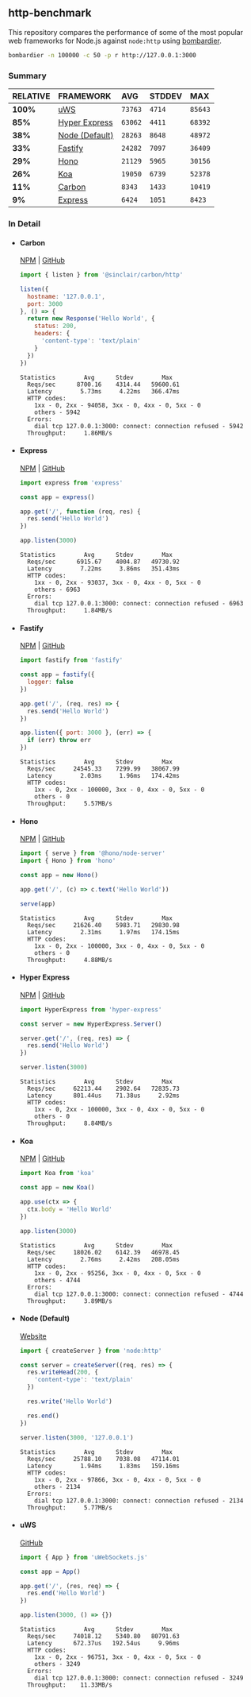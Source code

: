 ## http-benchmark

This repository compares the performance of some of the most popular web frameworks for Node.js against `node:http` using [bombardier](https://github.com/codesenberg/bombardier).

```bash
bombardier -n 100000 -c 50 -p r http://127.0.0.1:3000
```

### Summary

| RELATIVE | FRAMEWORK | AVG | STDDEV | MAX |
| :--- | :--- | :--- | :--- | :--- |
| **100%** | [uWS](#uws) | `73763` | `4714` | `85643` |
| **85%** | [Hyper Express](#hyper-express) | `63062` | `4411` | `68392` |
| **38%** | [Node (Default)](#node-default) | `28263` | `8648` | `48972` |
| **33%** | [Fastify](#fastify) | `24282` | `7097` | `36409` |
| **29%** | [Hono](#hono) | `21129` | `5965` | `30156` |
| **26%** | [Koa](#koa) | `19050` | `6739` | `52378` |
| **11%** | [Carbon](#carbon) | `8343` | `1433` | `10419` |
| **9%** | [Express](#express) | `6424` | `1051` | `8423` |


### In Detail

- #### Carbon
  [NPM](https://npmjs.com/@sinclair/carbon) | [GitHub](https://github.com/sinclairzx81/carbon)
  ```js
  import { listen } from '@sinclair/carbon/http'

  listen({
    hostname: '127.0.0.1',
    port: 3000
  }, () => {
    return new Response('Hello World', {
      status: 200,
      headers: {
        'content-type': 'text/plain'
      }
    })
  })
  ```

  ```
  Statistics        Avg      Stdev        Max
    Reqs/sec      8700.16    4314.44   59600.61
    Latency        5.73ms     4.22ms   366.47ms
    HTTP codes:
      1xx - 0, 2xx - 94058, 3xx - 0, 4xx - 0, 5xx - 0
      others - 5942
    Errors:
      dial tcp 127.0.0.1:3000: connect: connection refused - 5942
    Throughput:     1.86MB/s
  ```

- #### Express
  [NPM](https://npmjs.com/express) | [GitHub](https://github.com/expressjs/express)
  ```js
  import express from 'express'

  const app = express()

  app.get('/', function (req, res) {
    res.send('Hello World')
  })

  app.listen(3000)
  ```

  ```
  Statistics        Avg      Stdev        Max
    Reqs/sec      6915.67    4004.87   49730.92
    Latency        7.22ms     3.86ms   351.43ms
    HTTP codes:
      1xx - 0, 2xx - 93037, 3xx - 0, 4xx - 0, 5xx - 0
      others - 6963
    Errors:
      dial tcp 127.0.0.1:3000: connect: connection refused - 6963
    Throughput:     1.84MB/s
  ```

- #### Fastify
  [NPM](https://npmjs.com/fastify) | [GitHub](https://github.com/fastify/fastify)
  ```js
  import fastify from 'fastify'

  const app = fastify({
    logger: false
  })

  app.get('/', (req, res) => {
    res.send('Hello World')
  })

  app.listen({ port: 3000 }, (err) => {
    if (err) throw err
  })
  ```

  ```
  Statistics        Avg      Stdev        Max
    Reqs/sec     24545.33    7299.99   38067.99
    Latency        2.03ms     1.96ms   174.42ms
    HTTP codes:
      1xx - 0, 2xx - 100000, 3xx - 0, 4xx - 0, 5xx - 0
      others - 0
    Throughput:     5.57MB/s
  ```

- #### Hono
  [NPM](https://npmjs.com/hono) | [GitHub](https://github.com/honojs/hono)
  ```js
  import { serve } from '@hono/node-server'
  import { Hono } from 'hono'

  const app = new Hono()

  app.get('/', (c) => c.text('Hello World'))

  serve(app)
  ```

  ```
  Statistics        Avg      Stdev        Max
    Reqs/sec     21626.40    5983.71   29830.98
    Latency        2.31ms     1.97ms   174.15ms
    HTTP codes:
      1xx - 0, 2xx - 100000, 3xx - 0, 4xx - 0, 5xx - 0
      others - 0
    Throughput:     4.88MB/s
  ```

- #### Hyper Express
  [NPM](https://npmjs.com/hyper-express) | [GitHub](https://github.com/kartikk221/hyper-express)
  ```js
  import HyperExpress from 'hyper-express'

  const server = new HyperExpress.Server()

  server.get('/', (req, res) => {
    res.send('Hello World')
  })

  server.listen(3000)
  ```

  ```
  Statistics        Avg      Stdev        Max
    Reqs/sec     62213.44    2902.64   72835.73
    Latency      801.44us    71.38us     2.92ms
    HTTP codes:
      1xx - 0, 2xx - 100000, 3xx - 0, 4xx - 0, 5xx - 0
      others - 0
    Throughput:     8.84MB/s
  ```

- #### Koa
  [NPM](https://npmjs.com/koa) | [GitHub](https://github.com/koajs/koa)
  ```js
  import Koa from 'koa'

  const app = new Koa()

  app.use(ctx => {
    ctx.body = 'Hello World'
  })

  app.listen(3000)
  ```

  ```
  Statistics        Avg      Stdev        Max
    Reqs/sec     18026.02    6142.39   46978.45
    Latency        2.76ms     2.42ms   208.05ms
    HTTP codes:
      1xx - 0, 2xx - 95256, 3xx - 0, 4xx - 0, 5xx - 0
      others - 4744
    Errors:
      dial tcp 127.0.0.1:3000: connect: connection refused - 4744
    Throughput:     3.89MB/s
  ```

- #### Node (Default)
  [Website](https://nodejs.org/api/http.html)
  ```js
  import { createServer } from 'node:http'

  const server = createServer((req, res) => {
    res.writeHead(200, {
      'content-type': 'text/plain'
    })

    res.write('Hello World')

    res.end()
  })

  server.listen(3000, '127.0.0.1')
  ```

  ```
  Statistics        Avg      Stdev        Max
    Reqs/sec     25788.10    7038.08   47114.01
    Latency        1.94ms     1.83ms   159.16ms
    HTTP codes:
      1xx - 0, 2xx - 97866, 3xx - 0, 4xx - 0, 5xx - 0
      others - 2134
    Errors:
      dial tcp 127.0.0.1:3000: connect: connection refused - 2134
    Throughput:     5.77MB/s
  ```

- #### uWS
  [GitHub](https://github.com/uNetworking/uWebSockets.js)
  ```js
  import { App } from 'uWebSockets.js'

  const app = App()

  app.get('/', (res, req) => {
    res.end('Hello World')
  })

  app.listen(3000, () => {})
  ```

  ```
  Statistics        Avg      Stdev        Max
    Reqs/sec     74018.12    5340.80   80791.63
    Latency      672.37us   192.54us     9.96ms
    HTTP codes:
      1xx - 0, 2xx - 96751, 3xx - 0, 4xx - 0, 5xx - 0
      others - 3249
    Errors:
      dial tcp 127.0.0.1:3000: connect: connection refused - 3249
    Throughput:    11.33MB/s
  ```


